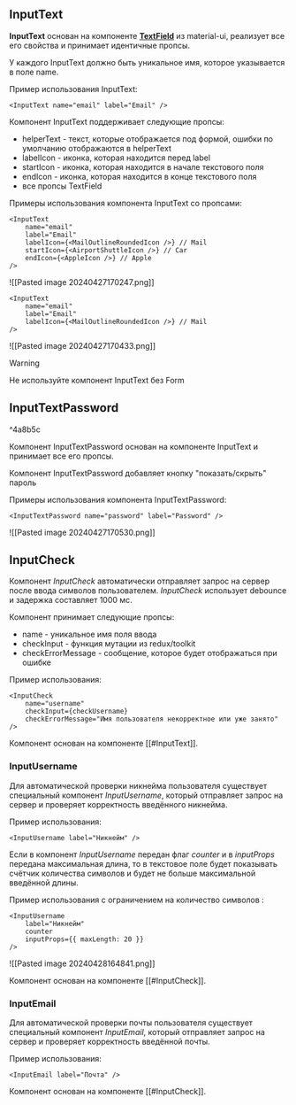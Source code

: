 ## InputText
**InputText** основан на компоненте **[TextField](https://mui.com/material-ui/react-text-field/)** из material-ui, реализует все его свойства и принимает идентичные пропсы.

У каждого InputText должно быть уникальное имя, которое указывается в поле name.

Пример использования InputText:
```tsx
<InputText name="email" label="Email" />
```
Компонент InputText поддерживает следующие пропсы:
- helperText - текст, которые отображается под формой, ошибки по умолчанию отображаются в helperText
- labelIcon - иконка, которая находится перед label
- startIcon - иконка, которая находится в начале текстового поля
- endIcon - иконка, которая находится в конце текстового поля
- все пропсы TextField

Примеры использования компонента InputText со пропсами:
```tsx
<InputText
    name="email"
    label="Email"
    labelIcon={<MailOutlineRoundedIcon />} // Mail
    startIcon={<AirportShuttleIcon />} // Car
    endIcon={<AppleIcon />} // Apple
/>
```
![[Pasted image 20240427170247.png]]

```tsx
<InputText
    name="email"
    label="Email"
    labelIcon={<MailOutlineRoundedIcon />} // Mail
/>
```
![[Pasted image 20240427170433.png]]

> [!Warning]
> Не используйте компонент InputText без Form


## InputTextPassword

^4a8b5c

Компонент InputTextPassword основан на компоненте InputText и принимает все его пропсы.

Компонент InputTextPassword добавляет кнопку "показать/скрыть" пароль

Примеры использования компонента InputTextPassword:

```tsx
<InputTextPassword name="password" label="Password" />
```
![[Pasted image 20240427170530.png]]

## InputCheck

Компонент *InputCheck* автоматически отправляет запрос на сервер после ввода символов пользователем. *InputCheck* использует debounce и задержка составляет 1000 мс.

Компонент принимает следующие пропсы:
 - name - уникальное имя поля ввода
 - checkInput - функция мутации из redux/toolkit
 - checkErrorMessage - сообщение, которое будет отображаться при ошибке

Пример использования:
```tsx
<InputCheck
	name="username"
	checkInput={checkUsername}
	checkErrorMessage="Имя пользователя некорректное или уже занято"
/>
```
Компонент основан на компоненте [[#InputText]].
### InputUsername

Для автоматической проверки никнейма пользователя существует специальный компонент *InputUsername*, который отправляет запрос на сервер и проверяет корректность введённого никнейма.  

Пример использования:
```tsx
<InputUsername label="Никнейм" />
```

Если в компонент *InputUsername* передан флаг *counter* и в *inputProps* передана максимальная длина, то в текстовое поле будет показывать счётчик количества символов и будет не больше максимальной введённой длины.

Пример использования с ограничением на количество символов :
```tsx
<InputUsername 
	label="Никнейм" 	
	counter
	inputProps={{ maxLength: 20 }}
/>
```

![[Pasted image 20240428164841.png]]

Компонент основан на компоненте [[#InputCheck]].
### InputEmail

Для автоматической проверки почты пользователя существует специальный компонент *InputEmail*, который отправляет запрос на сервер и проверяет корректность введённой почты.  

Пример использования:
```tsx
<InputEmail label="Почта" />
```

Компонент основан на компоненте [[#InputCheck]].